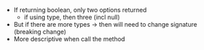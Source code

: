 - If returning boolean, only two options returned
  - if using type, then three (incl null)
- But if there are more types -> then will need to change signature (breaking change)
- More descriptive when call the method
